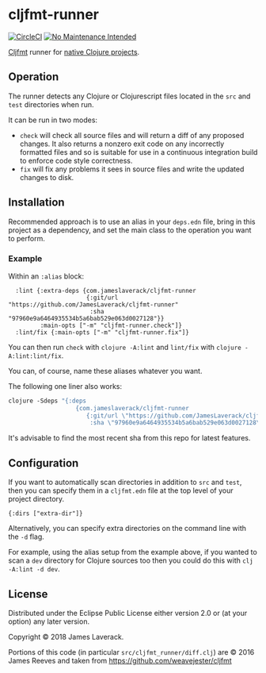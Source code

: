 # cljfmt-runner

[![CircleCI](https://circleci.com/gh/JamesLaverack/cljfmt-runner.svg?style=svg)](https://circleci.com/gh/JamesLaverack/cljfmt-runner) [![No Maintenance Intended](http://unmaintained.tech/badge.svg)](http://unmaintained.tech/)

[Cljfmt](https://github.com/weavejester/cljfmt) runner for [native Clojure projects](https://clojure.org/reference/deps_and_cli).

## Operation

The runner detects any Clojure or Clojurescript files located in the `src` and `test` directories when run.

It can be run in two modes:

* `check` will check all source files and will return a diff of any proposed changes. It also returns a nonzero exit code on any incorrectly formatted files and so is suitable for use in a continuous integration build to enforce code style correctness.
* `fix` will fix any problems it sees in source files and write the updated changes to disk.

## Installation

Recommended approach is to use an alias in your `deps.edn` file, bring in this project as a dependency, and set the main class to the operation you want to perform.

### Example

Within an `:alias` block:

``` edn
  :lint {:extra-deps {com.jameslaverack/cljfmt-runner
                      {:git/url "https://github.com/JamesLaverack/cljfmt-runner"
                       :sha "97960e9a6464935534b5a6bab529e063d0027128"}}
         :main-opts ["-m" "cljfmt-runner.check"]}
  :lint/fix {:main-opts ["-m" "cljfmt-runner.fix"]}
```

You can then run `check` with `clojure -A:lint` and `lint/fix` with `clojure -A:lint:lint/fix`.

You can, of course, name these aliases whatever you want.

The following one liner also works:

```clj
clojure -Sdeps "{:deps 
                   {com.jameslaverack/cljfmt-runner
                      {:git/url \"https://github.com/JamesLaverack/cljfmt-runner\"
                       :sha \"97960e9a6464935534b5a6bab529e063d0027128\"}}}" -m cljfmt-runner.check
```

It's advisable to find the most recent sha from this repo for latest features.

## Configuration

If you want to automatically scan directories in addition to `src` and `test`, then you can specify them in a `cljfmt.edn` file at the top level of your project directory.

``` edn
{:dirs ["extra-dir"]}
```

Alternatively, you can specify extra directories on the command line with the `-d` flag.

For example, using the alias setup from the example above, if you wanted to scan a `dev` directory for Clojure sources too then you could do this with `clj -A:lint -d dev`.

## License

Distributed under the Eclipse Public License either version 2.0 or (at your option) any later version.

Copyright © 2018 James Laverack.

Portions of this code (in particular `src/cljfmt_runner/diff.clj`) are © 2016 James Reeves and taken from https://github.com/weavejester/cljfmt


